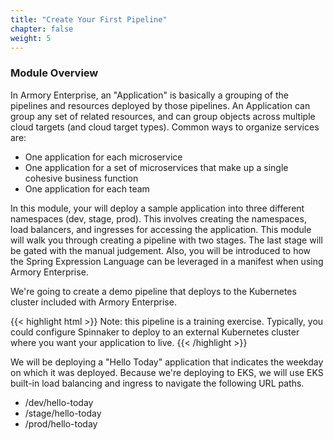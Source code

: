 ```yaml
---
title: "Create Your First Pipeline"
chapter: false
weight: 5
---
```


### Module Overview

In Armory Enterprise, an "Application" is basically a grouping of the pipelines and resources deployed by those pipelines. An Application can group any set of related resources, and can group objects across multiple cloud targets (and cloud target types). Common ways to organize services are:

- One application for each microservice
- One application for a set of microservices that make up a single cohesive business function
- One application for each team

In this module, your will deploy a sample application into three different namespaces (dev, stage, prod). This involves creating the namespaces, load balancers, and ingresses for accessing the application. This module will walk you through creating a pipeline with two stages. The last stage will be gated with the manual judgement. Also, you will be introduced to how the Spring Expression Language can be leveraged in a manifest when using Armory Enterprise.

We're going to create a demo pipeline that deploys to the Kubernetes cluster included with Armory Enterprise.

{{< highlight html >}}
Note: this pipeline is a training exercise. Typically, you could configure Spinnaker to deploy to an external Kubernetes cluster where you want your application to live.
{{< /highlight >}}

We will be deploying a "Hello Today" application that indicates the weekday on which it was deployed. Because we're deploying to EKS, we will use EKS built-in load balancing and ingress to navigate the following URL paths. 

- /dev/hello-today
- /stage/hello-today
- /prod/hello-today
 










































